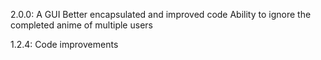2.0.0:
A GUI
Better encapsulated and improved code
Ability to ignore the completed anime of multiple users

1.2.4:
Code improvements